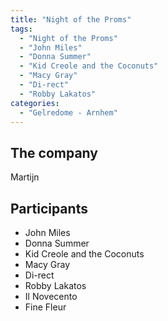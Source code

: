 ```yaml
---
title: "Night of the Proms"
tags:
  - "Night of the Proms"
  - "John Miles"
  - "Donna Summer"
  - "Kid Creole and the Coconuts"
  - "Macy Gray"
  - "Di-rect"
  - "Robby Lakatos"
categories:
  - "Gelredome - Arnhem"
---
```

The company
-----------
Martijn

Participants
------------
* John Miles
* Donna Summer
* Kid Creole and the Coconuts
* Macy Gray
* Di-rect
* Robby Lakatos
* Il Novecento
* Fine Fleur
